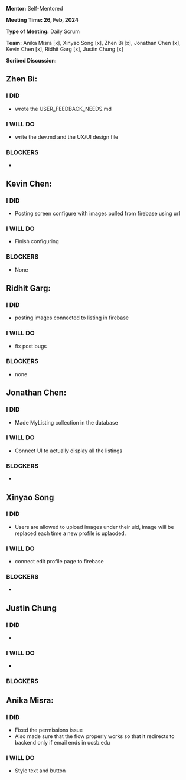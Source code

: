 **Mentor:** Self-Mentored

**Meeting Time: 26, Feb, 2024** 

**Type of Meeting:** Daily Scrum

**Team:** Anika Misra [x], Xinyao Song [x], Zhen Bi [x], Jonathan Chen [x], Kevin Chen [x], Ridhit Garg [x], Justin Chung [x]

**Scribed Discussion:**

## **Zhen Bi:**  
### **I DID**  
- wrote the USER_FEEDBACK_NEEDS.md

### **I WILL DO**  
- write the dev.md and the UX/UI design file

### **BLOCKERS**  
- 

## **Kevin Chen:**  
### **I DID**  
- Posting screen configure with images pulled from firebase using url

### **I WILL DO**  
- Finish configuring

### **BLOCKERS**  
- None

## **Ridhit Garg:**  
### **I DID**  
- posting images connected to listing in firebase

### **I WILL DO**  
- fix post bugs

### **BLOCKERS**  
- none

## **Jonathan Chen:**  
### **I DID**  
- Made MyListing collection in the database

### **I WILL DO**  
- Connect UI to actually display all the listings

### **BLOCKERS**  
- 

## **Xinyao Song**  
### **I DID**  
- Users are allowed to upload images under their uid, image will be replaced each time a new profile is uplaoded. 

### **I WILL DO**  
- connect edit profile page to firebase

### **BLOCKERS**  
-

## **Justin Chung**  
### **I DID**  
- 

### **I WILL DO**  
- 

### **BLOCKERS**  

## **Anika Misra:**  
### **I DID**  
- Fixed the permissions issue
- Also made sure that the flow properly works so that it redirects to backend only if email ends in ucsb.edu

### **I WILL DO**  
- Style text and button
